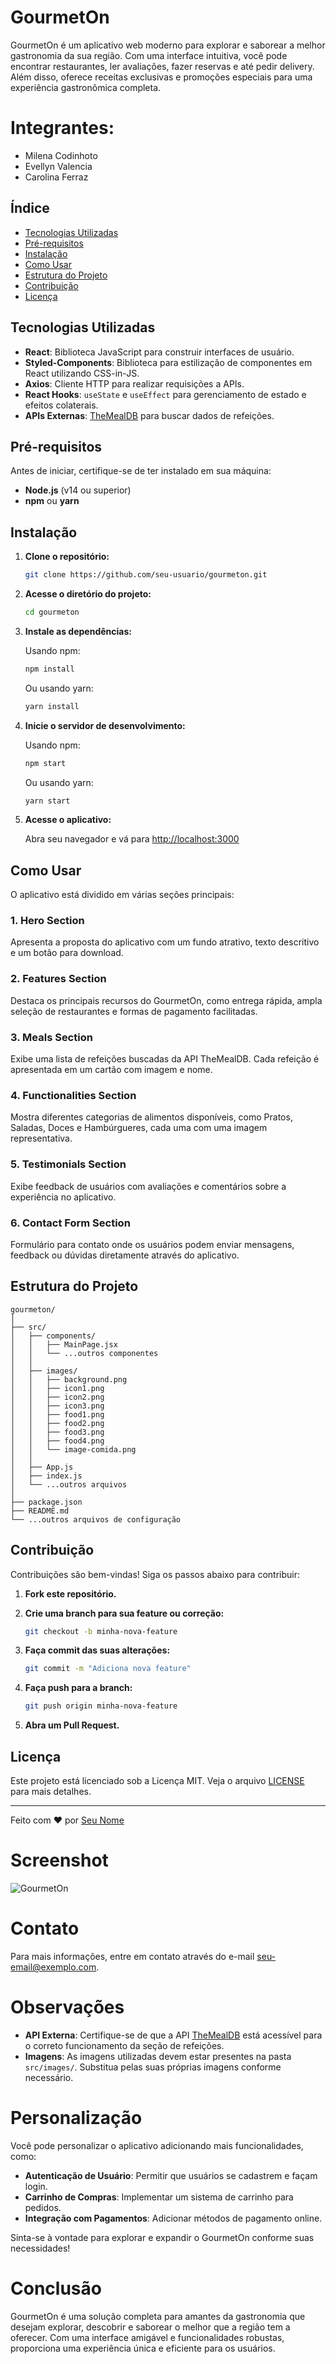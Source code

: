# GourmetOn

GourmetOn é um aplicativo web moderno para explorar e saborear a melhor gastronomia da sua região. Com uma interface intuitiva, você pode encontrar restaurantes, ler avaliações, fazer reservas e até pedir delivery. Além disso, oferece receitas exclusivas e promoções especiais para uma experiência gastronômica completa.

# Integrantes:
- Milena Codinhoto
- Evellyn Valencia
- Carolina Ferraz

## Índice

- [Tecnologias Utilizadas](#tecnologias-utilizadas)
- [Pré-requisitos](#pré-requisitos)
- [Instalação](#instalação)
- [Como Usar](#como-usar)
- [Estrutura do Projeto](#estrutura-do-projeto)
- [Contribuição](#contribuição)
- [Licença](#licença)

## Tecnologias Utilizadas

- **React**: Biblioteca JavaScript para construir interfaces de usuário.
- **Styled-Components**: Biblioteca para estilização de componentes em React utilizando CSS-in-JS.
- **Axios**: Cliente HTTP para realizar requisições a APIs.
- **React Hooks**: `useState` e `useEffect` para gerenciamento de estado e efeitos colaterais.
- **APIs Externas**: [TheMealDB](https://www.themealdb.com/api.php) para buscar dados de refeições.

## Pré-requisitos

Antes de iniciar, certifique-se de ter instalado em sua máquina:

- **Node.js** (v14 ou superior)
- **npm** ou **yarn**

## Instalação

1. **Clone o repositório:**

   ```bash
   git clone https://github.com/seu-usuario/gourmeton.git
   ```

2. **Acesse o diretório do projeto:**

   ```bash
   cd gourmeton
   ```

3. **Instale as dependências:**

   Usando npm:
   ```bash
   npm install
   ```

   Ou usando yarn:
   ```bash
   yarn install
   ```

4. **Inicie o servidor de desenvolvimento:**

   Usando npm:
   ```bash
   npm start
   ```

   Ou usando yarn:
   ```bash
   yarn start
   ```

5. **Acesse o aplicativo:**

   Abra seu navegador e vá para [http://localhost:3000](http://localhost:3000)

## Como Usar

O aplicativo está dividido em várias seções principais:

### 1. Hero Section

Apresenta a proposta do aplicativo com um fundo atrativo, texto descritivo e um botão para download.

### 2. Features Section

Destaca os principais recursos do GourmetOn, como entrega rápida, ampla seleção de restaurantes e formas de pagamento facilitadas.

### 3. Meals Section

Exibe uma lista de refeições buscadas da API TheMealDB. Cada refeição é apresentada em um cartão com imagem e nome.

### 4. Functionalities Section

Mostra diferentes categorias de alimentos disponíveis, como Pratos, Saladas, Doces e Hambúrgueres, cada uma com uma imagem representativa.

### 5. Testimonials Section

Exibe feedback de usuários com avaliações e comentários sobre a experiência no aplicativo.

### 6. Contact Form Section

Formulário para contato onde os usuários podem enviar mensagens, feedback ou dúvidas diretamente através do aplicativo.

## Estrutura do Projeto

```plaintext
gourmeton/
│
├── src/
│   ├── components/
│   │   ├── MainPage.jsx
│   │   └── ...outros componentes
│   │
│   ├── images/
│   │   ├── background.png
│   │   ├── icon1.png
│   │   ├── icon2.png
│   │   ├── icon3.png
│   │   ├── food1.png
│   │   ├── food2.png
│   │   ├── food3.png
│   │   ├── food4.png
│   │   └── image-comida.png
│   │
│   ├── App.js
│   ├── index.js
│   └── ...outros arquivos
│
├── package.json
├── README.md
└── ...outros arquivos de configuração
```

## Contribuição

Contribuições são bem-vindas! Siga os passos abaixo para contribuir:

1. **Fork este repositório.**
2. **Crie uma branch para sua feature ou correção:**

   ```bash
   git checkout -b minha-nova-feature
   ```

3. **Faça commit das suas alterações:**

   ```bash
   git commit -m "Adiciona nova feature"
   ```

4. **Faça push para a branch:**

   ```bash
   git push origin minha-nova-feature
   ```

5. **Abra um Pull Request.**

## Licença

Este projeto está licenciado sob a Licença MIT. Veja o arquivo [LICENSE](LICENSE) para mais detalhes.

---

Feito com ❤️ por [Seu Nome](https://github.com/seu-usuario)

# Screenshot

![GourmetOn](./screenshot.png)

# Contato

Para mais informações, entre em contato através do e-mail [seu-email@exemplo.com](mailto:seu-email@exemplo.com).

# Observações

- **API Externa**: Certifique-se de que a API [TheMealDB](https://www.themealdb.com/api.php) está acessível para o correto funcionamento da seção de refeições.
- **Imagens**: As imagens utilizadas devem estar presentes na pasta `src/images/`. Substitua pelas suas próprias imagens conforme necessário.

# Personalização

Você pode personalizar o aplicativo adicionando mais funcionalidades, como:

- **Autenticação de Usuário**: Permitir que usuários se cadastrem e façam login.
- **Carrinho de Compras**: Implementar um sistema de carrinho para pedidos.
- **Integração com Pagamentos**: Adicionar métodos de pagamento online.

Sinta-se à vontade para explorar e expandir o GourmetOn conforme suas necessidades!

# Conclusão

GourmetOn é uma solução completa para amantes da gastronomia que desejam explorar, descobrir e saborear o melhor que a região tem a oferecer. Com uma interface amigável e funcionalidades robustas, proporciona uma experiência única e eficiente para os usuários.






